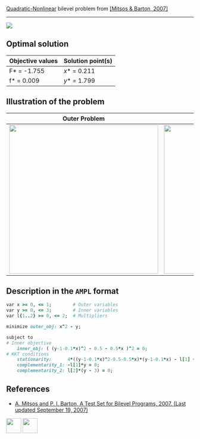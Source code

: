 [Quadratic-Nonlinear](/BASBLib/QP-NLP-problems) bilevel problem from [\[Mitsos & Barton, 2007\]][Mitsos & Barton, 2007]

---

![](/BASBLib/images/mb_2007_23_eq.jpg)

## Optimal solution

Objective values   | Solution point(s) |
------------------ | ----------------- |
F* = -1.755        | _x_* = 0.211      |
f* =  0.009        | _y_* = 1.799      |

## Illustration of the problem

Outer Problem    | Inner Problem    |
---------------- | ---------------- |
<img src="/BASBLib/images/mb_2007_23_outer.jpg" width="400"> | <img src="/BASBLib/images/mb_2007_23_inner.jpg" width="400"> |

## Description in the `AMPL` format

```ruby
var x >= 0, <= 1;        # Outer variables
var y >= 0, <= 3;        # Inner variables
var l{1..2} >= 0, <= 2;  # Multipliers

minimize outer_obj: x^2 - y;

subject to
# Inner objective
    inner_obj: ( (y-1-0.1*x)^2 - 0.5 - 0.5*x )^2 = 0;
# KKT conditions
    stationarity:      4*((y-1-0.1*x)^2-0.5-0.5*x)*(y-1-0.1*x) - l[1] + l[2] = 0;
    complementarity_1: -l[1]*y = 0;
    complementarity_2: l[2]*(y - 3) = 0;
```

##  References

 - [A. Mitsos and P. I. Barton, A Test Set for Bilevel Programs, 2007. (Last updated September 19, 2007)](https://www.researchgate.net/publication/228455291_A_test_set_for_bilevel_programs)

[<img src="http://www.interupgrade.com/images/pfeil-backbutton.png" width="40" height="40">](/BASBLib/QP-NLP-problems "Back to summary of QP-NLP bilevel problems")
[<img src="https://cdn1.iconfinder.com/data/icons/MetroStation-PNG/128/MB__home.png" width="40" height="40">](/BASBLib/index "Back to homepage")

[Mitsos & Barton, 2007]: https://www.researchgate.net/publication/228455291_A_test_set_for_bilevel_programs
